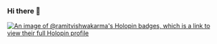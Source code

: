 ### Hi there 👋

<!--
**RamitVishwakarma/RamitVishwakarma** is a ✨ _special_ ✨ repository because its `README.md` (this file) appears on your GitHub profile.

Here are some ideas to get you started:

- 🔭 I’m currently working on ...
- 🌱 I’m currently learning ...
- 👯 I’m looking to collaborate on ...
- 🤔 I’m looking for help with ...
- 💬 Ask me about ...
- 📫 How to reach me: ...
- 😄 Pronouns: ...
- ⚡ Fun fact: ...
-->

[![An image of @ramitvishwakarma's Holopin badges, which is a link to view their full Holopin profile](https://holopin.me/ramitvishwakarma)](https://holopin.io/@ramitvishwakarma)
